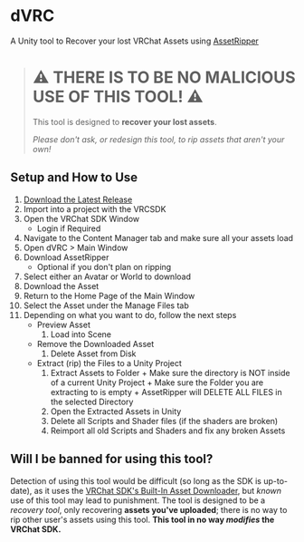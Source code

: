 # dVRC
A Unity tool to Recover your lost VRChat Assets using [AssetRipper](https://github.com/AssetRipper/AssetRipper)

> # ⚠️ THERE IS TO BE NO MALICIOUS USE OF THIS TOOL! ⚠️
>
> This tool is designed to **recover your lost assets**.
>
> *Please don't ask, or redesign this tool, to rip assets that aren't your own!*

## Setup and How to Use

1) [Download the Latest Release](https://github.com/200Tigersbloxed/dVRC/releases/latest/download/dVRC.unitypackage)
2) Import into a project with the VRCSDK
3) Open the VRChat SDK Window
    + Login if Required
4) Navigate to the Content Manager tab and make sure all your assets load
5) Open dVRC > Main Window
6) Download AssetRipper
    + Optional if you don't plan on ripping
7) Select either an Avatar or World to download
8) Download the Asset
9) Return to the Home Page of the Main Window
10) Select the Asset under the Manage Files tab
11) Depending on what you want to do, follow the next steps
    + Preview Asset
      1) Load into Scene
    + Remove the Downloaded Asset
      1) Delete Asset from Disk
    + Extract (rip) the Files to a Unity Project
      1) Extract Assets to Folder
             + Make sure the directory is NOT inside of a current Unity Project
             + Make sure the Folder you are extracting to is empty
             + AssetRipper will DELETE ALL FILES in the selected Directory
      2) Open the Extracted Assets in Unity
      3) Delete all Scripts and Shader files (if the shaders are broken)
      4) Reimport all old Scripts and Shaders and fix any broken Assets

## Will I be banned for using this tool?

Detection of using this tool would be difficult (so long as the SDK is up-to-date), as it uses the [VRChat SDK's Built-In Asset Downloader](https://github.com/200Tigersbloxed/dVRC/blob/main/Editor/VRCAsset.cs#L99), but *known* use of this tool may lead to punishment. The tool is designed to be a *recovery tool*, only recovering **assets you've uploaded**; there is no way to rip other user's assets using this tool. **This tool in no way *modifies* the VRChat SDK.**
